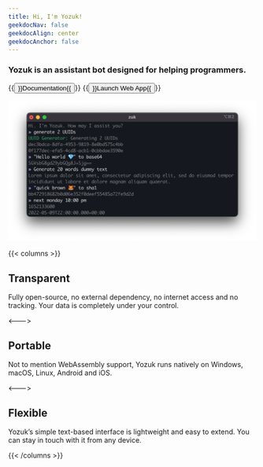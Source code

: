 ```yaml
---
title: Hi, I'm Yozuk!
geekdocNav: false
geekdocAlign: center
geekdocAnchor: false
---
```


### Yozuk is an assistant bot designed for helping programmers.

{{<button size="large" relref="usage/getting-started">}}Documentation{{</button>}}
{{<button size="large" href="https://app.yozuk.com/">}}Launch Web App{{</button>}}

<img src="zuk-screenshot.png" width="754" />

{{< columns >}}

## Transparent

Fully open-source, no external dependency, no internet access and no tracking. Your data is completely under your control.

<--->

## Portable

Not to mention WebAssembly support, Yozuk runs natively on Windows, macOS, Linux, Android and iOS.

<--->

## Flexible

Yozuk’s simple text-based interface is lightweight and easy to extend. You can stay in touch with it from any device.

{{< /columns >}}
